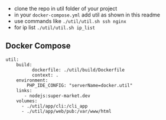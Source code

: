 * clone the repo in util folder of your project
* in your `docker-compose.yml` add util as shown in this readme
* use commands like `./util/util.sh ssh nginx`
* for ip list `./util/util.sh ip_list`
## Docker Compose

    util:
        build:
              dockerfile: ./util/build/Dockerfile
              context: .
        environment:
            PHP_IDE_CONFIG: "serverName=docker.util"
        links:
           - nodejs:super-market.dev
        volumes:
          - ./util/app/cli:/cli_app
          - ./util/app/web/pub:/var/www/html